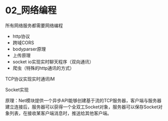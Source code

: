 # 02_网络编程

所有网络服务都需要网络编程

* http协议
* 跨域CORS
* bodyparser原理
* 上传原理
* socket io实现实时聊天程序（双向通讯）
* 爬虫（特殊的http通讯的方式）



TCP协议实现实时通讯IM

Socket实现

原理：Net模块提供一个异步API能够创建基于流的TCP服务器，客户端与服务器建立连接后，服务器可以获得一个全双工Socket对象，服务器可以保存Socket对象列表，在接收某客户端消息时，推送给其他客户端。